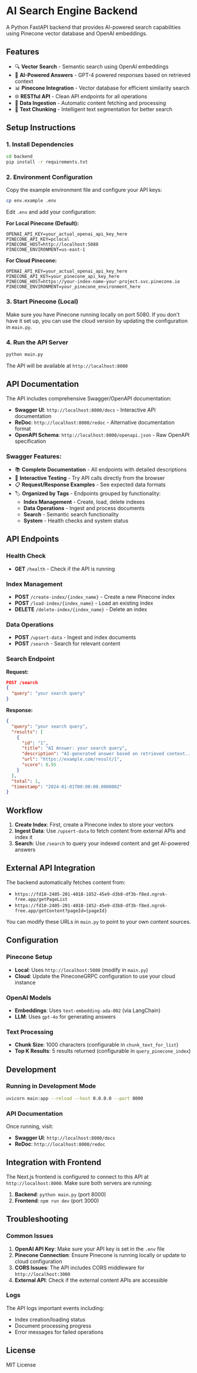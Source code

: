 # AI Search Engine Backend

A Python FastAPI backend that provides AI-powered search capabilities using Pinecone vector database and OpenAI embeddings.

## Features

- 🔍 **Vector Search** - Semantic search using OpenAI embeddings
- 🧠 **AI-Powered Answers** - GPT-4 powered responses based on retrieved context
- 📊 **Pinecone Integration** - Vector database for efficient similarity search
- 🌐 **RESTful API** - Clean API endpoints for all operations
- 🔄 **Data Ingestion** - Automatic content fetching and processing
- 📝 **Text Chunking** - Intelligent text segmentation for better search

## Setup Instructions

### 1. Install Dependencies

```bash
cd backend
pip install -r requirements.txt
```

### 2. Environment Configuration

Copy the example environment file and configure your API keys:

```bash
cp env.example .env
```

Edit `.env` and add your configuration:

**For Local Pinecone (Default):**
```env
OPENAI_API_KEY=your_actual_openai_api_key_here
PINECONE_API_KEY=pclocal
PINECONE_HOST=http://localhost:5080
PINECONE_ENVIRONMENT=us-east-1
```

**For Cloud Pinecone:**
```env
OPENAI_API_KEY=your_actual_openai_api_key_here
PINECONE_API_KEY=your_pinecone_api_key_here
PINECONE_HOST=https://your-index-name-your-project.svc.pinecone.io
PINECONE_ENVIRONMENT=your_pinecone_environment_here
```

### 3. Start Pinecone (Local)

Make sure you have Pinecone running locally on port 5080. If you don't have it set up, you can use the cloud version by updating the configuration in `main.py`.

### 4. Run the API Server

```bash
python main.py
```

The API will be available at `http://localhost:8000`

## API Documentation

The API includes comprehensive Swagger/OpenAPI documentation:

- **Swagger UI**: `http://localhost:8000/docs` - Interactive API documentation
- **ReDoc**: `http://localhost:8000/redoc` - Alternative documentation format
- **OpenAPI Schema**: `http://localhost:8000/openapi.json` - Raw OpenAPI specification

### Swagger Features:
- 📚 **Complete Documentation** - All endpoints with detailed descriptions
- 🧪 **Interactive Testing** - Try API calls directly from the browser
- 📋 **Request/Response Examples** - See expected data formats
- 🏷️ **Organized by Tags** - Endpoints grouped by functionality:
  - **Index Management** - Create, load, delete indexes
  - **Data Operations** - Ingest and process documents
  - **Search** - Semantic search functionality
  - **System** - Health checks and system status

## API Endpoints

### Health Check
- **GET** `/health` - Check if the API is running

### Index Management
- **POST** `/create-index/{index_name}` - Create a new Pinecone index
- **POST** `/load-index/{index_name}` - Load an existing index
- **DELETE** `/delete-index/{index_name}` - Delete an index

### Data Operations
- **POST** `/upsert-data` - Ingest and index documents
- **POST** `/search` - Search for relevant content

### Search Endpoint

**Request:**
```json
POST /search
{
  "query": "your search query"
}
```

**Response:**
```json
{
  "query": "your search query",
  "results": [
    {
      "id": "1",
      "title": "AI Answer: your search query",
      "description": "AI-generated answer based on retrieved context...",
      "url": "https://example.com/result/1",
      "score": 0.95
    }
  ],
  "total": 1,
  "timestamp": "2024-01-01T00:00:00.000000Z"
}
```

## Workflow

1. **Create Index**: First, create a Pinecone index to store your vectors
2. **Ingest Data**: Use `/upsert-data` to fetch content from external APIs and index it
3. **Search**: Use `/search` to query your indexed content and get AI-powered answers

## External API Integration

The backend automatically fetches content from:
- `https://fd10-2405-201-4018-1852-45e9-d3b8-df3b-f8ed.ngrok-free.app/getPageList`
- `https://fd10-2405-201-4018-1852-45e9-d3b8-df3b-f8ed.ngrok-free.app/getContent?pageId={pageId}`

You can modify these URLs in `main.py` to point to your own content sources.

## Configuration

### Pinecone Setup
- **Local**: Uses `http://localhost:5080` (modify in `main.py`)
- **Cloud**: Update the PineconeGRPC configuration to use your cloud instance

### OpenAI Models
- **Embeddings**: Uses `text-embedding-ada-002` (via LangChain)
- **LLM**: Uses `gpt-4o` for generating answers

### Text Processing
- **Chunk Size**: 1000 characters (configurable in `chunk_text_for_list`)
- **Top K Results**: 5 results returned (configurable in `query_pinecone_index`)

## Development

### Running in Development Mode

```bash
uvicorn main:app --reload --host 0.0.0.0 --port 8000
```

### API Documentation

Once running, visit:
- **Swagger UI**: `http://localhost:8000/docs`
- **ReDoc**: `http://localhost:8000/redoc`

## Integration with Frontend

The Next.js frontend is configured to connect to this API at `http://localhost:8000`. Make sure both servers are running:

1. **Backend**: `python main.py` (port 8000)
2. **Frontend**: `npm run dev` (port 3000)

## Troubleshooting

### Common Issues

1. **OpenAI API Key**: Make sure your API key is set in the `.env` file
2. **Pinecone Connection**: Ensure Pinecone is running locally or update to cloud configuration
3. **CORS Issues**: The API includes CORS middleware for `http://localhost:3000`
4. **External API**: Check if the external content APIs are accessible

### Logs

The API logs important events including:
- Index creation/loading status
- Document processing progress
- Error messages for failed operations

## License

MIT License
